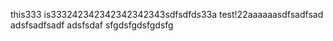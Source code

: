 this333 is333242342342342342343sdfsdfds33a test!22aaaaaasdfsadfsad
adsfsadfsadf
adsfsdaf
sfgdsfgdsfgdsfg